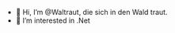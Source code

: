 - 👋 Hi, I’m @Waltraut, die sich in den Wald traut.
- 👀 I’m interested in .Net

<!---
Waltraut/Waltraut is a ✨ special ✨ repository because its `README.md` (this file) appears on your GitHub profile.
You can click the Preview link to take a look at your changes.
--->
